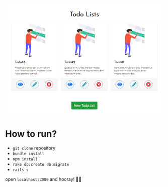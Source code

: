 ![Alt text](https://github.com/buraktekin/RailsWebpackExample/blob/master/ss.png "Optional title")

# How to run?

* ```git clone``` repository
* ```bundle install```
* ```npm install```
* ```rake db:create db:migrate```
* ```rails s```

open `localhost:3000` and hooray! 🎊🎉
